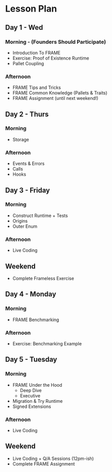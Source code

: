 # Lesson Plan

## Day 1 - Wed

### Morning - (Founders Should Participate)
- Introduction To FRAME
- Exercise: Proof of Existence Runtime
- Pallet Coupling

### Afternoon
- FRAME Tips and Tricks
- FRAME Common Knowledge (Pallets & Traits)
- FRAME Assignment (until next weekend!)

## Day 2 - Thurs

### Morning
- Storage

### Afternoon
- Events & Errors
- Calls
- Hooks

## Day 3 - Friday

### Morning
- Construct Runtime + Tests
- Origins
- Outer Enum

### Afternoon
- Live Coding

## Weekend

- Complete Frameless Exercise

## Day 4 - Monday

### Morning
- FRAME Benchmarking

### Afternoon
- Exercise: Benchmarking Example

## Day 5 - Tuesday

### Morning
- FRAME Under the Hood
  - Deep Dive
  - Executive
- Migration & Try Runtime
- Signed Extensions

### Afternoon
- Live Coding

## Weekend

- Live Coding + Q/A Sessions (12pm-ish)
- Complete FRAME Assignment
